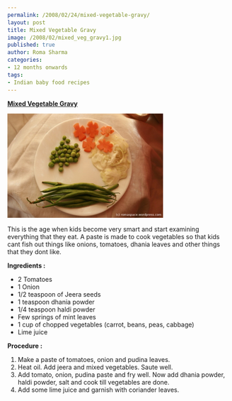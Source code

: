 ```yaml
--- 
permalink: /2008/02/24/mixed-vegetable-gravy/
layout: post
title: Mixed Vegetable Gravy
image: /2008/02/mixed_veg_gravy1.jpg
published: true
author: Roma Sharma
categories: 
- 12 months onwards
tags:
- Indian baby food recipes
---
```

<span style="text-decoration:underline;"><strong> Mixed Vegetable Gravy</strong></span>

<a title="mixed_veg_gravy1.jpg" href="/2008/02/mixed_veg_gravy1.jpg"><img src="/2008/02/mixed_veg_gravy1.jpg" alt="mixed_veg_gravy1.jpg" /></a>

This is the age when kids become very smart and start examining everything that they eat. A paste is made to cook vegetables so that kids cant fish out things like onions, tomatoes, dhania leaves and other things that they dont like.

<strong>Ingredients :</strong>
<ul>
	<li>2 Tomatoes</li>
	<li>1 Onion</li>
	<li>1/2 teaspoon of Jeera seeds</li>
	<li>1 teaspoon dhania powder</li>
	<li>1/4 teaspoon haldi powder</li>
	<li>Few springs of mint leaves</li>
	<li>1 cup of chopped vegetables (carrot, beans, peas, cabbage)</li>
	<li>Lime juice</li>
</ul>
<strong>Procedure :</strong>
<ol>
	<li>Make a paste of tomatoes, onion and pudina leaves.</li>
	<li>Heat oil. Add jeera and mixed vegetables. Saute well.</li>
	<li>Add tomato, onion, pudina paste and fry well. Now add dhania powder, haldi powder, salt and cook till vegetables are done.</li>
	<li>Add some lime juice and garnish with coriander leaves.</li>
</ol>
